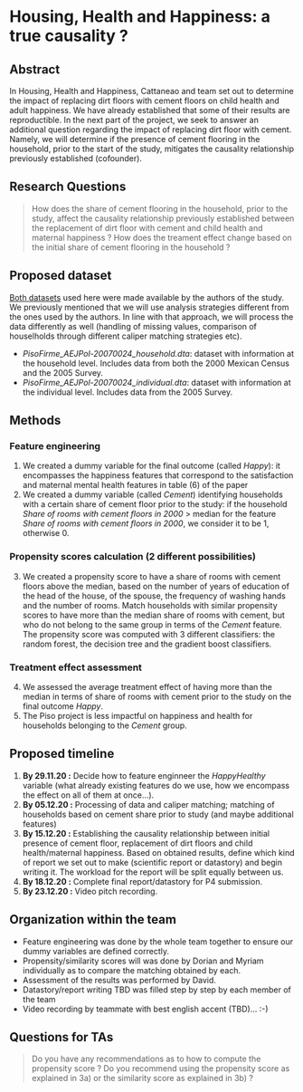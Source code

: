 # **Housing, Health and Happiness: a true causality ?**

## Abstract
In Housing, Health and Happiness, Cattaneao and team set out to determine the impact of replacing dirt floors with cement floors on child health and adult happiness. We have already established that some of their results are reproductible. In the next part of the project, we seek to answer an additional question regarding the impact of replacing dirt floor with cement. Namely, we will determine if the presence of cement flooring in the household, prior to the start of the study, mitigates the causality relationship previously established (cofounder).  

## Research Questions
> How does the share of cement flooring in the household, prior to the study, affect the causality relationship previously established between the replacement of dirt floor with cement and child health and maternal happiness ? How does the treament effect change based on the initial share of cement flooring in the household ? 

## Proposed dataset
[Both datasets](https://www.openicpsr.org/openicpsr/project/114542/version/V1/view;jsessionid=B4B1AAA8597E1F070A0C683C49E2A11C?path=/openicpsr/114542/fcr:versions/V1/PisoFirme_AEJPol-20070024_STATA-replication-code.do&type=file) used here were made available by the authors of the study. We previously mentioned that we will use analysis strategies different from the ones used by the authors. In line with that approach, we will process the data differently as well (handling of missing values, comparison of houselholds through different caliper matching strategies etc). 
- *PisoFirme_AEJPol-20070024_household.dta*: dataset with information at the household level. Includes data from both the 2000 Mexican Census and the 2005 Survey. 
- *PisoFirme_AEJPol-20070024_individual.dta*: dataset with information at the individual level. Includes data from the 2005 Survey.

## Methods
### Feature engineering
1. We created a dummy variable for the final outcome (called *Happy*): it encompasses the happiness features that correspond to the satisfaction and maternal mental health features in table (6) of the paper 
2. We created a dummy variable (called *Cement*) identifying households with a certain share of cement floor prior to the study: if the household *Share of rooms with cement floors in 2000*  > median for the feature *Share of rooms with cement floors in 2000*, we consider it to be 1, otherwise 0. 

### Propensity scores calculation (2 different possibilities)

3. We created a propensity score to have a share of rooms with cement floors above the median, based on the number of years of education of the head of the house, of the spouse, the frequency of washing hands and the number of rooms. Match households with similar propensity scores to have more than the median share of rooms with cement, but who do not belong to the same group in terms of the *Cement* feature. The propensity score was computed with 3 different classifiers: the random forest, the decision tree and the gradient boost classifiers.  
 
### Treatment effect assessment
4. We assessed the average treatment effect of having more than the median in terms of share of rooms with cement prior to the study on the final outcome *Happy*. 
5.  The Piso project is less impactful on happiness and health for households belonging to the *Cement* group. 

## Proposed timeline
1. **By 29.11.20 :** Decide how to feature enginneer the *HappyHealthy* variable (what already existing features do we use, how we encompass the effect on all of them at once...).
2. **By 05.12.20 :** Processing of data and caliper matching; matching of households based on cement share prior to study (and maybe additional features)
3. **By 15.12.20 :** Establishing the causality relationship between initial presence of cement floor, replacement of dirt floors and child health/maternal happiness. Based on obtained results, define which kind of report we set out to make (scientific report or datastory) and begin writing it. The workload for the report will be split equally between us.
4. **By 18.12.20 :** Complete final report/datastory for P4 submission.
5. **By 23.12.20 :** Video pitch recording. 

## Organization within the team
- Feature engineering was done by the whole team together to ensure our dummy variables are defined correctly. 
- Propensity/similarity scores will was done by Dorian and Myriam individually as to compare the matching obtained by each. 
- Assessment of the results was performed by David. 
- Datastory/report writing TBD was filled step by step by each member of the team 
- Video recording by teammate with best english accent (TBD)... :-) 

## Questions for TAs
> Do you have any recommendations as to how to compute the propensity score ? 
> Do you recommend using the propensity score as explained in 3a) or the similarity score as explained in 3b) ? 
